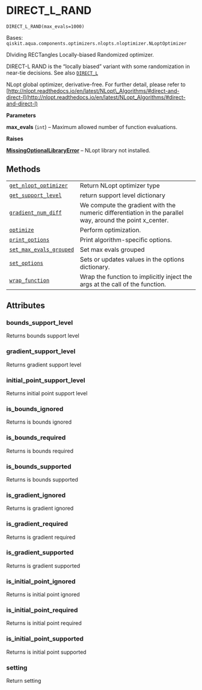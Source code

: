 # DIRECT\_L\_RAND

<span id="undefined" />

`DIRECT_L_RAND(max_evals=1000)`

Bases: `qiskit.aqua.components.optimizers.nlopts.nloptimizer.NLoptOptimizer`

DIviding RECTangles Locally-biased Randomized optimizer.

DIRECT-L RAND is the “locally biased” variant with some randomization in near-tie decisions. See also [`DIRECT_L`](qiskit.aqua.components.optimizers.DIRECT_L#qiskit.aqua.components.optimizers.DIRECT_L "qiskit.aqua.components.optimizers.DIRECT_L")

NLopt global optimizer, derivative-free. For further detail, please refer to [http://nlopt.readthedocs.io/en/latest/NLopt\_Algorithms/#direct-and-direct-l](http://nlopt.readthedocs.io/en/latest/NLopt_Algorithms/#direct-and-direct-l)

**Parameters**

**max\_evals** (`int`) – Maximum allowed number of function evaluations.

**Raises**

[**MissingOptionalLibraryError**](qiskit.aqua.MissingOptionalLibraryError#qiskit.aqua.MissingOptionalLibraryError "qiskit.aqua.MissingOptionalLibraryError") – NLopt library not installed.

## Methods

|                                                                                                                                                                                                                                                |                                                                                                           |
| ---------------------------------------------------------------------------------------------------------------------------------------------------------------------------------------------------------------------------------------------- | --------------------------------------------------------------------------------------------------------- |
| [`get_nlopt_optimizer`](qiskit.aqua.components.optimizers.DIRECT_L_RAND.get_nlopt_optimizer#qiskit.aqua.components.optimizers.DIRECT_L_RAND.get_nlopt_optimizer "qiskit.aqua.components.optimizers.DIRECT_L_RAND.get_nlopt_optimizer")         | Return NLopt optimizer type                                                                               |
| [`get_support_level`](qiskit.aqua.components.optimizers.DIRECT_L_RAND.get_support_level#qiskit.aqua.components.optimizers.DIRECT_L_RAND.get_support_level "qiskit.aqua.components.optimizers.DIRECT_L_RAND.get_support_level")                 | return support level dictionary                                                                           |
| [`gradient_num_diff`](qiskit.aqua.components.optimizers.DIRECT_L_RAND.gradient_num_diff#qiskit.aqua.components.optimizers.DIRECT_L_RAND.gradient_num_diff "qiskit.aqua.components.optimizers.DIRECT_L_RAND.gradient_num_diff")                 | We compute the gradient with the numeric differentiation in the parallel way, around the point x\_center. |
| [`optimize`](qiskit.aqua.components.optimizers.DIRECT_L_RAND.optimize#qiskit.aqua.components.optimizers.DIRECT_L_RAND.optimize "qiskit.aqua.components.optimizers.DIRECT_L_RAND.optimize")                                                     | Perform optimization.                                                                                     |
| [`print_options`](qiskit.aqua.components.optimizers.DIRECT_L_RAND.print_options#qiskit.aqua.components.optimizers.DIRECT_L_RAND.print_options "qiskit.aqua.components.optimizers.DIRECT_L_RAND.print_options")                                 | Print algorithm-specific options.                                                                         |
| [`set_max_evals_grouped`](qiskit.aqua.components.optimizers.DIRECT_L_RAND.set_max_evals_grouped#qiskit.aqua.components.optimizers.DIRECT_L_RAND.set_max_evals_grouped "qiskit.aqua.components.optimizers.DIRECT_L_RAND.set_max_evals_grouped") | Set max evals grouped                                                                                     |
| [`set_options`](qiskit.aqua.components.optimizers.DIRECT_L_RAND.set_options#qiskit.aqua.components.optimizers.DIRECT_L_RAND.set_options "qiskit.aqua.components.optimizers.DIRECT_L_RAND.set_options")                                         | Sets or updates values in the options dictionary.                                                         |
| [`wrap_function`](qiskit.aqua.components.optimizers.DIRECT_L_RAND.wrap_function#qiskit.aqua.components.optimizers.DIRECT_L_RAND.wrap_function "qiskit.aqua.components.optimizers.DIRECT_L_RAND.wrap_function")                                 | Wrap the function to implicitly inject the args at the call of the function.                              |

## Attributes

<span id="undefined" />

### bounds\_support\_level

Returns bounds support level

<span id="undefined" />

### gradient\_support\_level

Returns gradient support level

<span id="undefined" />

### initial\_point\_support\_level

Returns initial point support level

<span id="undefined" />

### is\_bounds\_ignored

Returns is bounds ignored

<span id="undefined" />

### is\_bounds\_required

Returns is bounds required

<span id="undefined" />

### is\_bounds\_supported

Returns is bounds supported

<span id="undefined" />

### is\_gradient\_ignored

Returns is gradient ignored

<span id="undefined" />

### is\_gradient\_required

Returns is gradient required

<span id="undefined" />

### is\_gradient\_supported

Returns is gradient supported

<span id="undefined" />

### is\_initial\_point\_ignored

Returns is initial point ignored

<span id="undefined" />

### is\_initial\_point\_required

Returns is initial point required

<span id="undefined" />

### is\_initial\_point\_supported

Returns is initial point supported

<span id="undefined" />

### setting

Return setting
